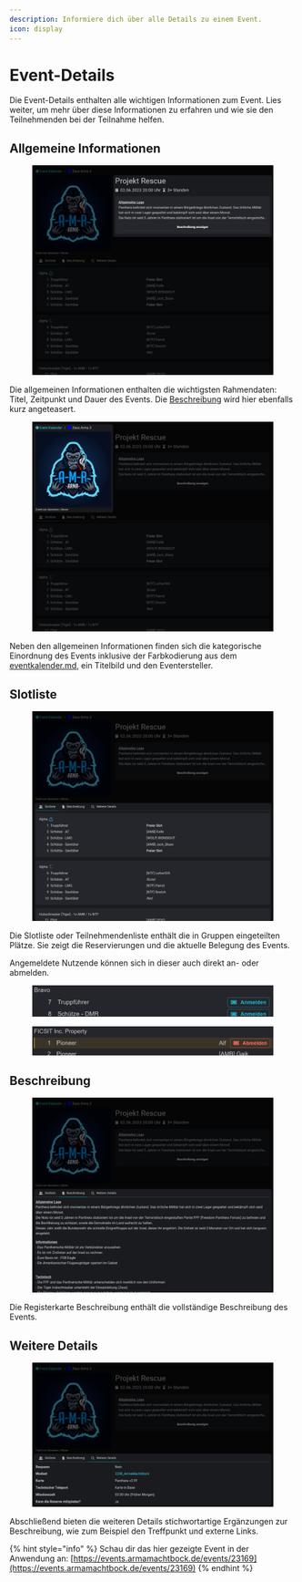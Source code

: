 ```yaml
---
description: Informiere dich über alle Details zu einem Event.
icon: display
---
```


# Event-Details

Die Event-Details enthalten alle wichtigen Informationen zum Event. Lies weiter, um mehr über diese Informationen zu erfahren und wie sie den Teilnehmenden bei der Teilnahme helfen.

## Allgemeine Informationen

<figure><img src="../.gitbook/assets/Slotbot-EventDetails-Header.png" alt=""><figcaption></figcaption></figure>

Die allgemeinen Informationen enthalten die wichtigsten Rahmendaten: Titel, Zeitpunkt und Dauer des Events. Die [Beschreibung](event-details.md#beschreibung) wird hier ebenfalls kurz angeteasert.

<figure><img src="../.gitbook/assets/Slotbot-EventDetails-Metadata.png" alt=""><figcaption></figcaption></figure>

Neben den allgemeinen Informationen finden sich die kategorische Einordnung des Events inklusive der Farbkodierung aus dem [eventkalender.md](eventkalender.md "mention"), ein Titelbild und den Eventersteller.

## Slotliste

<figure><img src="../.gitbook/assets/Slotbot-EventDetails-Slotlist.png" alt=""><figcaption></figcaption></figure>

Die Slotliste oder Teilnehmendenliste enthält die in Gruppen eingeteilten Plätze. Sie zeigt die Reservierungen und die aktuelle Belegung des Events.

Angemeldete Nutzende können sich in dieser auch direkt an- oder abmelden.

<div>

<figure><img src="../.gitbook/assets/Slotbot-EventDetails-Registration.png" alt=""><figcaption></figcaption></figure>

 

<figure><img src="../.gitbook/assets/Slotbot-EventDetails-Deregistration.png" alt=""><figcaption></figcaption></figure>

</div>

## Beschreibung

<figure><img src="../.gitbook/assets/Slotbot-EventDetails-Description.png" alt=""><figcaption></figcaption></figure>

Die Registerkarte Beschreibung enthält die vollständige Beschreibung des Events.

## Weitere Details

<figure><img src="../.gitbook/assets/Slotbot-EventDetails-Fields.png" alt=""><figcaption></figcaption></figure>

Abschließend bieten die weiteren Details stichwortartige Ergänzungen zur Beschreibung, wie zum Beispiel den Treffpunkt und externe Links.



{% hint style="info" %}
Schau dir das hier gezeigte Event in der Anwendung an: [https://events.armamachtbock.de/events/23169](https://events.armamachtbock.de/events/23169)
{% endhint %}
